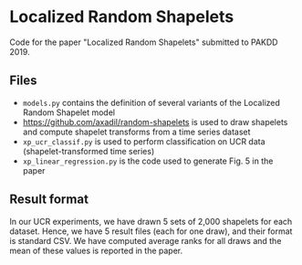 # Localized Random Shapelets

Code for the paper "Localized Random Shapelets" submitted to PAKDD 2019.

## Files
 
- `models.py` contains the definition of several variants of the Localized Random Shapelet model
- <https://github.com/axadil/random-shapelets> is used to draw shapelets and compute shapelet transforms from a time series dataset
- `xp_ucr_classif.py` is used to perform classification on UCR data (shapelet-transformed time series)
- `xp_linear_regression.py` is the code used to generate Fig. 5 in the paper

## Result format

In our UCR experiments, we have drawn 5 sets of 2,000 shapelets for each dataset.
Hence, we have 5 result files (each for one draw), and their format is standard CSV.
We have computed average ranks for all draws and the mean of these values is reported in the paper. 

